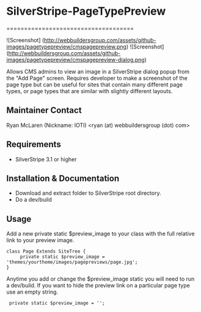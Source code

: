 # SilverStripe-PageTypePreview
====================================

![Screenshot] (http://webbuildersgroup.com/assets/github-images/pagetypepreview/cmspagepreview.png)
![Screenshot] (http://webbuildersgroup.com/assets/github-images/pagetypepreview/cmspagepreview-dialog.png)

Allows CMS admins to view an image in a SilverStripe dialog popup from the "Add Page" screen.
Requires developer to make a screenshot of the page type but can be useful for sites that contain 
many different page types, or page types that are similar with slightly different layouts.

## Maintainer Contact

Ryan McLaren (Nickname: IOTI) <ryan (at) webbuildersgroup (dot) com>

## Requirements

 * SilverStripe 3.1 or higher

## Installation & Documentation

 * Download and extract folder to SilverStripe root directory.
 * Do a dev/build
 
## Usage

Add a new private static $preview_image to your class with the full relative link to your preview image.
 
    class Page Extends SiteTree { 
         private static $preview_image = 'themes/yourtheme/images/pagepreviews/page.jpg';
    }
     
Anytime you add or change the $preview_image static you will need to run a dev/build. If you want to hide the preview link on a particular page type 
use an empty string.
 
     private static $preview_image = '';